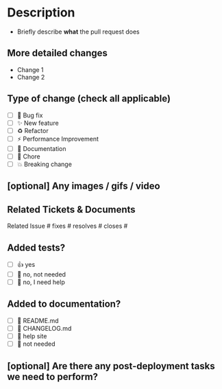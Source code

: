 # Description

- Briefly describe **what** the pull request does

## More detailed changes

- Change 1
- Change 2

## Type of change (check all applicable)

- [ ] 🐛 Bug fix
- [ ] ✨ New feature
- [ ] ♻️ Refactor
- [ ] ⚡ Performance Improvement
- [ ] 📝 Documentation
- [ ] 🔧 Chore
- [ ] 💥 Breaking change

## [optional] Any images / gifs / video

## Related Tickets & Documents

Related Issue #
fixes #
resolves #
closes #

## Added tests?

- [ ] 👍 yes
- [ ] 🙅 no, not needed
- [ ] 🙋 no, I need help

## Added to documentation?

- [ ] 🔖 README.md
- [ ] 🔖 CHANGELOG.md
- [ ] 📖 help site
- [ ] 🙅 not needed

## [optional] Are there any post-deployment tasks we need to perform?

